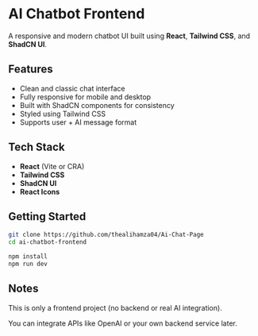#  AI Chatbot Frontend

A responsive and modern chatbot UI built using **React**, **Tailwind CSS**, and **ShadCN UI**.

##  Features

-  Clean and classic chat interface  
-  Fully responsive for mobile and desktop  
-  Built with ShadCN components for consistency  
-  Styled using Tailwind CSS  
-  Supports user + AI message format  

##  Tech Stack

- **React** (Vite or CRA)  
- **Tailwind CSS**  
- **ShadCN UI**  
- **React Icons**  



## Getting Started
```bash
git clone https://github.com/thealihamza04/Ai-Chat-Page
cd ai-chatbot-frontend

npm install
npm run dev
```

##  Notes
This is only a frontend project (no backend or real AI integration).

You can integrate APIs like OpenAI or your own backend service later.

